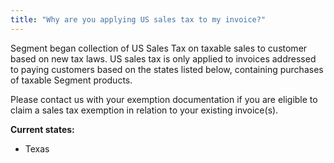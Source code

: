 ```yaml
---
title: "Why are you applying US sales tax to my invoice?"
---
```


Segment began collection of US Sales Tax on taxable sales to customer based on new tax laws. US sales tax is only applied to invoices addressed to paying customers based on the states listed below, containing purchases of taxable Segment products.

Please contact us with your exemption documentation if you are eligible to claim a sales tax exemption in relation to your existing invoice(s). 

**Current states:**

*   Texas
